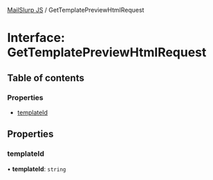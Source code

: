 [MailSlurp JS](../README.md) / GetTemplatePreviewHtmlRequest

# Interface: GetTemplatePreviewHtmlRequest

## Table of contents

### Properties

- [templateId](GetTemplatePreviewHtmlRequest.md#templateid)

## Properties

### templateId

• **templateId**: `string`
